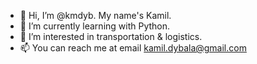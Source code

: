 - 👋 Hi, I’m @kmdyb. My name's Kamil.
- 🌱 I’m currently learning with Python.
- 💞️ I’m interested in transportation & logistics.
- 📫 You can reach me at email kamil.dybala@gmail.com

<!---
kmdyb/kmdyb is a ✨ special ✨ repository because its `README.md` (this file) appears on your GitHub profile.
You can click the Preview link to take a look at your changes.
--->
